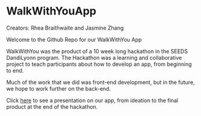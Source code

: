 # WalkWithYouApp
Creators: Rhea Braithwaite and Jasmine Zhang

Welcome to the Github Repo for our WalkWithYou App

WalkWithYou was the product of a 10 week long hackathon in the SEEDS DandiLyonn program. The Hackathon was a learning and collaborative project to teach participants about how to develop an app, from beginning to end. 

Much of the work that we did was front-end development, but in the future, we hope to work further on the back-end.

Click [here](https://www.canva.com/design/DAFJCr80R5g/IU1W7HbgUWGje3QxdVjDuQ/view?utm_content=DAFJCr80R5g&utm_campaign=designshare&utm_medium=link&utm_source=publishsharelink) to see a presentation on our app, from ideation to the final product at the end of the hackathon.

